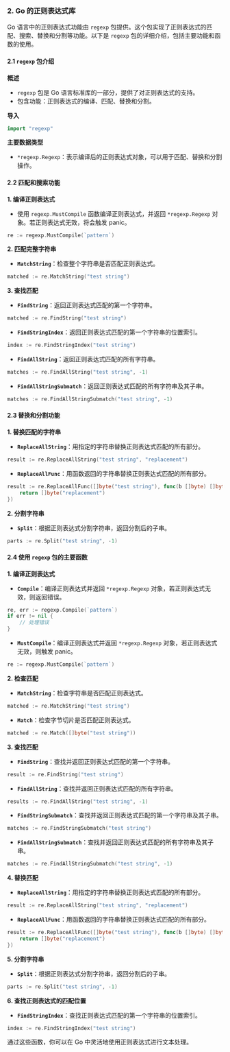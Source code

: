 ### 2. Go 的正则表达式库

Go 语言中的正则表达式功能由 `regexp` 包提供。这个包实现了正则表达式的匹配、搜索、替换和分割等功能。以下是 `regexp` 包的详细介绍，包括主要功能和函数的使用。

#### 2.1 `regexp` 包介绍

**概述**
- `regexp` 包是 Go 语言标准库的一部分，提供了对正则表达式的支持。
- 包含功能：正则表达式的编译、匹配、替换和分割。

**导入**
```go
import "regexp"
```

**主要数据类型**
- `*regexp.Regexp`：表示编译后的正则表达式对象，可以用于匹配、替换和分割操作。

#### 2.2 匹配和搜索功能

**1. 编译正则表达式**
- 使用 `regexp.MustCompile` 函数编译正则表达式，并返回 `*regexp.Regexp` 对象。若正则表达式无效，将会触发 panic。
```go
re := regexp.MustCompile(`pattern`)
```

**2. 匹配完整字符串**
- **`MatchString`**：检查整个字符串是否匹配正则表达式。
```go
matched := re.MatchString("test string")
```

**3. 查找匹配**
- **`FindString`**：返回正则表达式匹配的第一个字符串。
```go
matched := re.FindString("test string")
```

- **`FindStringIndex`**：返回正则表达式匹配的第一个字符串的位置索引。
```go
index := re.FindStringIndex("test string")
```

- **`FindAllString`**：返回正则表达式匹配的所有字符串。
```go
matches := re.FindAllString("test string", -1)
```

- **`FindAllStringSubmatch`**：返回正则表达式匹配的所有字符串及其子串。
```go
matches := re.FindAllStringSubmatch("test string", -1)
```

#### 2.3 替换和分割功能

**1. 替换匹配的字符串**
- **`ReplaceAllString`**：用指定的字符串替换正则表达式匹配的所有部分。
```go
result := re.ReplaceAllString("test string", "replacement")
```

- **`ReplaceAllFunc`**：用函数返回的字符串替换正则表达式匹配的所有部分。
```go
result := re.ReplaceAllFunc([]byte("test string"), func(b []byte) []byte {
    return []byte("replacement")
})
```

**2. 分割字符串**
- **`Split`**：根据正则表达式分割字符串，返回分割后的子串。
```go
parts := re.Split("test string", -1)
```

#### 2.4 使用 `regexp` 包的主要函数

**1. 编译正则表达式**
- **`Compile`**：编译正则表达式并返回 `*regexp.Regexp` 对象，若正则表达式无效，则返回错误。
```go
re, err := regexp.Compile(`pattern`)
if err != nil {
    // 处理错误
}
```

- **`MustCompile`**：编译正则表达式并返回 `*regexp.Regexp` 对象，若正则表达式无效，则触发 panic。
```go
re := regexp.MustCompile(`pattern`)
```

**2. 检查匹配**
- **`MatchString`**：检查字符串是否匹配正则表达式。
```go
matched := re.MatchString("test string")
```

- **`Match`**：检查字节切片是否匹配正则表达式。
```go
matched := re.Match([]byte("test string"))
```

**3. 查找匹配**
- **`FindString`**：查找并返回正则表达式匹配的第一个字符串。
```go
result := re.FindString("test string")
```

- **`FindAllString`**：查找并返回正则表达式匹配的所有字符串。
```go
results := re.FindAllString("test string", -1)
```

- **`FindStringSubmatch`**：查找并返回正则表达式匹配的第一个字符串及其子串。
```go
matches := re.FindStringSubmatch("test string")
```

- **`FindAllStringSubmatch`**：查找并返回正则表达式匹配的所有字符串及其子串。
```go
matches := re.FindAllStringSubmatch("test string", -1)
```

**4. 替换匹配**
- **`ReplaceAllString`**：用指定的字符串替换正则表达式匹配的所有部分。
```go
result := re.ReplaceAllString("test string", "replacement")
```

- **`ReplaceAllFunc`**：用函数返回的字符串替换正则表达式匹配的所有部分。
```go
result := re.ReplaceAllFunc([]byte("test string"), func(b []byte) []byte {
    return []byte("replacement")
})
```

**5. 分割字符串**
- **`Split`**：根据正则表达式分割字符串，返回分割后的子串。
```go
parts := re.Split("test string", -1)
```

**6. 查找正则表达式的匹配位置**
- **`FindStringIndex`**：查找正则表达式匹配的第一个字符串的位置索引。
```go
index := re.FindStringIndex("test string")
```

通过这些函数，你可以在 Go 中灵活地使用正则表达式进行文本处理。